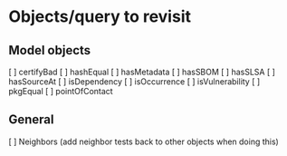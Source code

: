 # Objects/query to revisit

## Model objects

[ ] certifyBad
[ ] hashEqual
[ ] hasMetadata
[ ] hasSBOM
[ ] hasSLSA
[ ] hasSourceAt
[ ] isDependency
[ ] isOccurrence
[ ] isVulnerability
[ ] pkgEqual
[ ] pointOfContact

## General

[ ] Neighbors (add neighbor tests back to other objects when doing this)
